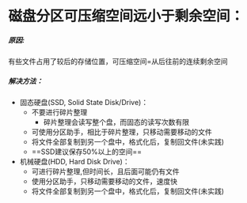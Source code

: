 # 磁盘分区可压缩空间远小于剩余空间：

##### 原因:

有些文件占用了较后的存储位置，可压缩空间=从后往前的连续剩余空间

##### 解决方法：

- 固态硬盘(SSD, Solid State Disk/Drive)：
  - 不要进行碎片整理
    - 碎片整理会读写整个盘，而固态的读写次数有限
  - 可使用分区助手，相比于碎片整理，只移动需要移动的文件
  - 将文件全部复制到另一个盘中，格式化后，复制回文件(未实践)
  - ==SSD建议保存50%以上的空间==
- 机械硬盘(HDD, Hard Disk Drive)：
  - 可进行碎片整理,但时间长，且后面可能仍有文件
  - 使用分区助手，只移动需要移动的文件，速度快
  - 将文件全部复制到另一个盘中，格式化后，复制回文件(未实践)